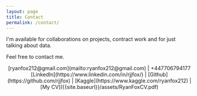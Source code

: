 ```yaml
---
layout: page
title: Contact
permalink: /contact/
---
```


I'm available for collaborations on projects, contract work and for just talking about data.

Feel free to contact me.

<div align="center">
<i class="fas fa-envelope-square"></i> [ryanfox212@gmail.com](mailto:ryanfox212@gmail.com) | <i class="fas fa-phone"></i> +447706794177
<br>
<i class="fab fa-linkedin-in"></i> [LinkedIn](https://www.linkedin.com/in/rjjfox/) | <i class="fab fa-github"></i> [Github](https://github.com/rjjfox) | <i class="fab fa-kaggle"></i> [Kaggle](https://www.kaggle.com/ryanfox212) | <i class="fas fa-user"></i> [My CV]({{site.baseurl}}/assets/RyanFoxCV.pdf)
</div>
